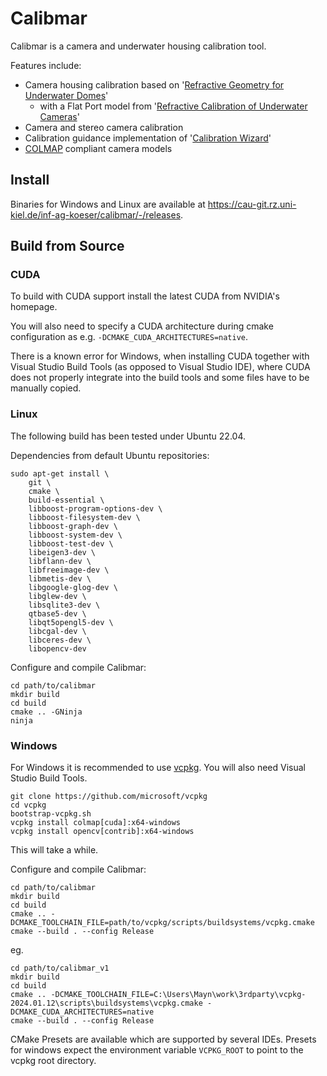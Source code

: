 # Calibmar

Calibmar is a camera and underwater housing calibration tool.

Features include:
- Camera housing calibration based on '[Refractive Geometry for Underwater Domes](https://doi.org/10.1016/j.isprsjprs.2021.11.006)'
	- with a Flat Port model from '[Refractive Calibration of Underwater Cameras](https://doi.org/10.1007/978-3-642-33715-4_61)'
- Camera and stereo camera calibration 
- Calibration guidance implementation of '[Calibration Wizard](https://doi.org/10.1109/iccv.2019.00158)'
- [COLMAP](https://colmap.github.io/) compliant camera models

## Install

Binaries for Windows and Linux are available at https://cau-git.rz.uni-kiel.de/inf-ag-koeser/calibmar/-/releases.

## Build from Source

### CUDA

To build with CUDA support install the latest CUDA from NVIDIA's homepage.

You will also need to specify a CUDA architecture during cmake configuration as e.g. `-DCMAKE_CUDA_ARCHITECTURES=native`.

There is a known error for Windows, when installing CUDA together with Visual Studio Build Tools (as opposed to Visual Studio IDE), where CUDA does not properly integrate into the build tools and some files have to be manually copied.

### Linux

The following build has been tested under Ubuntu 22.04.

Dependencies from default Ubuntu repositories:

    sudo apt-get install \
        git \
        cmake \
        build-essential \
        libboost-program-options-dev \
        libboost-filesystem-dev \
        libboost-graph-dev \
        libboost-system-dev \
        libboost-test-dev \
        libeigen3-dev \
        libflann-dev \
        libfreeimage-dev \
        libmetis-dev \
        libgoogle-glog-dev \
        libglew-dev \
        libsqlite3-dev \
        qtbase5-dev \
        libqt5opengl5-dev \
        libcgal-dev \
        libceres-dev \
        libopencv-dev

Configure and compile Calibmar:

	cd path/to/calibmar
    mkdir build
    cd build
    cmake .. -GNinja
    ninja

### Windows

For Windows it is recommended to use [vcpkg](https://github.com/microsoft/vcpkg). You will also need Visual Studio Build Tools.

    git clone https://github.com/microsoft/vcpkg
    cd vcpkg
    bootstrap-vcpkg.sh
    vcpkg install colmap[cuda]:x64-windows
    vcpkg install opencv[contrib]:x64-windows

This will take a while.

Configure and compile Calibmar:

	cd path/to/calibmar
    mkdir build
    cd build
    cmake .. -DCMAKE_TOOLCHAIN_FILE=path/to/vcpkg/scripts/buildsystems/vcpkg.cmake
    cmake --build . --config Release
eg.
```shell
cd path/to/calibmar_v1
mkdir build
cd build
cmake .. -DCMAKE_TOOLCHAIN_FILE=C:\Users\Mayn\work\3rdparty\vcpkg-2024.01.12\scripts\buildsystems\vcpkg.cmake -DCMAKE_CUDA_ARCHITECTURES=native
cmake --build . --config Release
```
CMake Presets are available which are supported by several IDEs. Presets for windows expect the environment variable `VCPKG_ROOT` to point to the vcpkg root directory.
